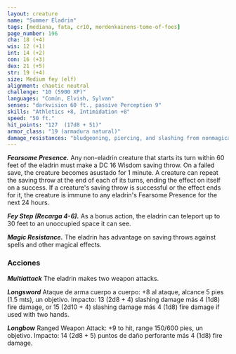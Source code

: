 ```yaml
---
layout: creature
name: "Summer Eladrin"
tags: [mediana, fata, cr10, mordenkainens-tome-of-foes]
page_number: 196
cha: 18 (+4)
wis: 12 (+1)
int: 14 (+2)
con: 16 (+3)
dex: 21 (+5)
str: 19 (+4)
size: Medium fey (elf)
alignment: chaotic neutral
challenge: "10 (5900 XP)"
languages: "Común, Elvish, Sylvan"
senses: "darkvision 60 ft., passive Perception 9"
skills: "Athletics +8, Intimidation +8"
speed: "50 ft."
hit_points: "127  (17d8 + 51)"
armor_class: "19 (armadura natural)"
damage_resistances: "bludgeoning, piercing, and slashing from nonmagical attacks"
---
```


***Fearsome Presence.*** Any non-eladrin creature that starts its turn within 60 feet of the eladrin must make a DC 16 Wisdom saving throw. On a failed save, the creature becomes asustado for 1 minute. A creature can repeat the saving throw at the end of each of its turns, ending the effect on itself on a success. If a creature's saving throw is successful or the effect ends for it, the creature is immune to any eladrin's Fearsome Presence for the next 24 hours.

***Fey Step (Recarga 4-6).*** As a bonus action, the eladrin can teleport up to 30 feet to an unoccupied space it can see.

***Magic Resistance.*** The eladrin has advantage on saving throws against spells and other magical effects.

### Acciones

***Multiattack*** The eladrin makes two weapon attacks.

***Longsword*** Ataque de arma cuerpo a cuerpo: +8 al ataque, alcance 5 pies (1.5 mts), un objetivo. Impacto: 13 (2d8 + 4) slashing damage más 4 (1d8) fire damage, or 15 (2d10 + 4) slashing damage más 4 (1d8) fire damage if used with two hands.

***Longbow*** Ranged Weapon Attack: +9 to hit, range 150/600 pies, un objetivo. Impacto: 14 (2d8 + 5) puntos de daño perforante más 4 (1d8) fire damage.
